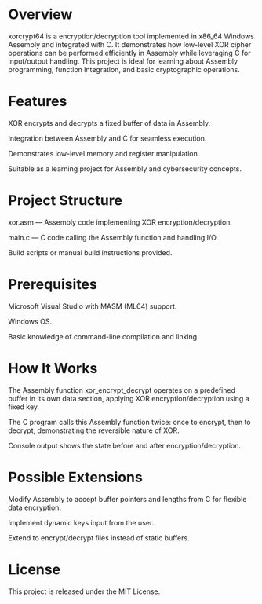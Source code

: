 # Overview
xorcrypt64 is a encryption/decryption tool implemented in x86_64 Windows Assembly and integrated with C. It demonstrates how low-level XOR cipher operations can be performed efficiently in Assembly while leveraging C for input/output handling. This project is ideal for learning about Assembly programming, function integration, and basic cryptographic operations.

# Features
XOR encrypts and decrypts a fixed buffer of data in Assembly.

Integration between Assembly and C for seamless execution.

Demonstrates low-level memory and register manipulation.

Suitable as a learning project for Assembly and cybersecurity concepts.

# Project Structure
xor.asm — Assembly code implementing XOR encryption/decryption.

main.c — C code calling the Assembly function and handling I/O.

Build scripts or manual build instructions provided.

# Prerequisites
Microsoft Visual Studio with MASM (ML64) support.

Windows OS.

Basic knowledge of command-line compilation and linking.

# How It Works
The Assembly function xor_encrypt_decrypt operates on a predefined buffer in its own data section, applying XOR encryption/decryption using a fixed key.

The C program calls this Assembly function twice: once to encrypt, then to decrypt, demonstrating the reversible nature of XOR.

Console output shows the state before and after encryption/decryption.

# Possible Extensions
Modify Assembly to accept buffer pointers and lengths from C for flexible data encryption.

Implement dynamic keys input from the user.

Extend to encrypt/decrypt files instead of static buffers.

# License
This project is released under the MIT License.

